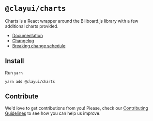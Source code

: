 # `@clayui/charts`

Charts is a React wrapper around the Billboard.js library with a few additional charts provided.

-   [Documentation](https://clayui.com/docs/components/charts.html)
-   [Changelog](./CHANGELOG.md)
-   [Breaking change schedule](./BREAKING.md)

## Install

Run `yarn`

```shell
yarn add @clayui/charts
```

## Contribute

We'd love to get contributions from you! Please, check our [Contributing Guidelines](https://github.com/liferay/clay/blob/master/CONTRIBUTING.md) to see how you can help us improve.
